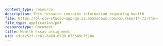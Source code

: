```yaml
---
content_type: resource
description: This resource contains information regarding health
file: https://ol-ocw-studio-app-qa.s3.amazonaws.com/courses/14-73-the-challenge-of-world-poverty-spring-2011/c9c4c52fcc616e8d6739073349c7528a_MIT14_73S11_health.pdf
file_type: application/pdf
resourcetype: Document
title: Health essay assignment
uid: c9c4c52f-cc61-6e8d-6739-073349c7528a
---
```

